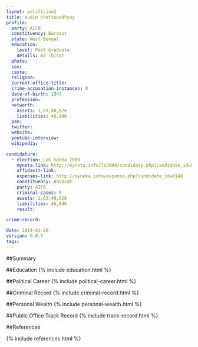 ```yaml
---
layout: politician2
title: sudin chattopadhyay
profile: 
  party: AIFB
  constituency: Barasat
  state: West Bengal
  education: 
    level: Post Graduate
    details: ma (hist)
  photo: 
  sex: 
  caste: 
  religion: 
  current-office-title: 
  crime-accusation-instances: 0
  date-of-birth: 1943
  profession: 
  networth: 
    assets: 1,63,40,626
    liabilities: 46,846
  pan: 
  twitter: 
  website: 
  youtube-interview: 
  wikipedia: 

candidature: 
  - election: Lok Sabha 2009
    myneta-link: http://myneta.info/ls2009/candidate.php?candidate_id=8148
    affidavit-link: 
    expenses-link: http://myneta.info/expense.php?candidate_id=8148
    constituency: Barasat 
    party: AIFB
    criminal-cases: 0
    assets: 1,63,40,626
    liabilities: 46,846
    result:  

crime-record: 

date: 2014-01-28
version: 0.0.5
tags: 
---
```

##Summary


##Education
{% include education.html %}


##Political Career
{% include political-career.html %}


##Criminal Record
{% include criminal-record.html %}


##Personal Wealth
{% include personal-wealth.html %}


##Public Office Track Record
{% include track-record.html %}


##References


{% include references.html %}